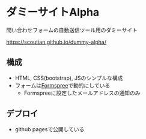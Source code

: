 # ダミーサイトAlpha
問い合わせフォームの自動送信ツール用のダミーサイト

https://scoutian.github.io/dummy-alpha/

## 構成
- HTML, CSS(bootstrap), JSのシンプルな構成
- フォームは[Formspree](https://formspree.io/)で動的にしている
  - Formspreeに設定したメールアドレスの通知のみ

## デプロイ
- github pagesで公開している
